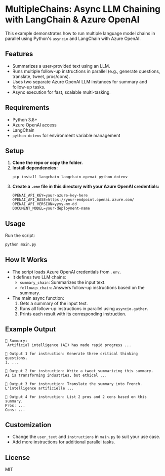 # MultipleChains: Async LLM Chaining with LangChain & Azure OpenAI

This example demonstrates how to run multiple language model chains in parallel using Python's `asyncio` and LangChain with Azure OpenAI.

## Features
- Summarizes a user-provided text using an LLM.
- Runs multiple follow-up instructions in parallel (e.g., generate questions, translate, tweet, pros/cons).
- Uses two separate Azure OpenAI LLM instances for summary and follow-up tasks.
- Async execution for fast, scalable multi-tasking.

## Requirements
- Python 3.8+
- Azure OpenAI access
- LangChain
- `python-dotenv` for environment variable management

## Setup
1. **Clone the repo or copy the folder.**
2. **Install dependencies:**
   ```bash
   pip install langchain langchain-openai python-dotenv
   ```
3. **Create a `.env` file in this directory with your Azure OpenAI credentials:**
   ```env
   OPENAI_API_KEY=your-azure-key-here
   OPENAI_API_BASE=https://your-endpoint.openai.azure.com/
   OPENAI_API_VERSION=yyyy-mm-dd
   DOCUMENT_MODEL=your-deployment-name
   ```

## Usage
Run the script:
```bash
python main.py
```

## How It Works
- The script loads Azure OpenAI credentials from `.env`.
- It defines two LLM chains:
  - `summary_chain`: Summarizes the input text.
  - `followup_chain`: Answers follow-up instructions based on the summary.
- The main async function:
  1. Gets a summary of the input text.
  2. Runs all follow-up instructions in parallel using `asyncio.gather`.
  3. Prints each result with its corresponding instruction.

## Example Output
```
🔹 Summary:
 Artificial intelligence (AI) has made rapid progress ...

🔸 Output 1 for instruction: Generate three critical thinking questions.
1. ...

🔸 Output 2 for instruction: Write a tweet summarizing this summary.
AI is transforming industries, but ethical ...

🔸 Output 3 for instruction: Translate the summary into French.
L'intelligence artificielle ...

🔸 Output 4 for instruction: List 2 pros and 2 cons based on this summary.
Pros: ...
Cons: ...
```

## Customization
- Change the `user_text` and `instructions` in `main.py` to suit your use case.
- Add more instructions for additional parallel tasks.

## License
MIT
